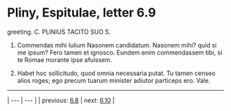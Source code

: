 # Pliny, Espitulae, letter 6.9

greeting. C. PLINIUS TACITO SUO S.



1. Commendas mihi Iulium Nasonem candidatum. Nasonem mihi? quid si me ipsum? Fero tamen et ignosco. Eundem enim commendassem tibi, si te Romae morante ipse afuissem.



2. Habet hoc sollicitudo, quod omnia necessaria putat. Tu tamen censeo alios roges; ego precum tuarum minister adiutor particeps ero. Vale.



---

| --- | --- |
| previous: [6.8](../6.8/) | next: [6.10](../6.10/) |